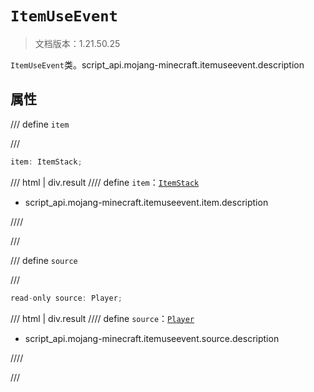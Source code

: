 # `ItemUseEvent`

> 文档版本：1.21.50.25

`ItemUseEvent`类。script_api.mojang-minecraft.itemuseevent.description

## 属性

/// define
`item`


///

```js
item: ItemStack;
```

/// html | div.result
//// define
`item`：[`ItemStack`](./itemstack.md)

- script_api.mojang-minecraft.itemuseevent.item.description


////

///


/// define
`source`


///

```js
read-only source: Player;
```

/// html | div.result
//// define
`source`：[`Player`](./player.md)

- script_api.mojang-minecraft.itemuseevent.source.description


////

///

